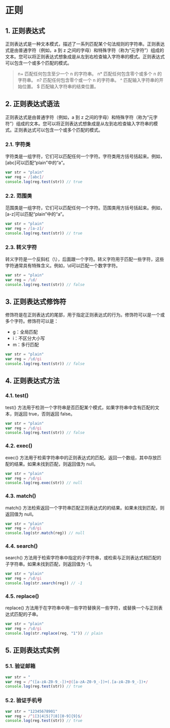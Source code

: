 # 正则

## 1. 正则表达式

正则表达式是一种文本模式，描述了一系列匹配某个句法规则的字符串。正则表达式是由普通字符（例如，a 到 z 之间的字母）和特殊字符（称为“元字符”）组成的文本。您可以将正则表达式想象成是从左到右检查输入字符串的模式。正则表达式可以包含一个或多个匹配的模式。

>n+ 匹配任何包含至少一个 n 的字符串。
n* 匹配任何包含零个或多个 n 的字符串。
n? 匹配任何包含零个或一个 n 的字符串。
^ 匹配输入字符串的开始位置。
$ 匹配输入字符串的结束位置。

## 2. 正则表达式语法

正则表达式是由普通字符（例如，a 到 z 之间的字母）和特殊字符（称为“元字符”）组成的文本。您可以将正则表达式想象成是从左到右检查输入字符串的模式。正则表达式可以包含一个或多个匹配的模式。

### 2.1. 字符类

字符类是一组字符，它们可以匹配任何一个字符。字符类用方括号括起来。例如，[abc]可以匹配“plain”中的“a”。

```js
var str = "plain"
var reg = /[abc]/
console.log(reg.test(str)) // true
```

### 2.2. 范围类

范围类是一组字符，它们可以匹配任何一个字符。范围类用方括号括起来。例如，[a-z]可以匹配“plain”中的“a”。

```js
var str = "plain"
var reg = /[a-z]/
console.log(reg.test(str)) // true
```

### 2.3. 转义字符

转义字符是一个反斜杠（\），后面跟一个字符。转义字符用于匹配一些字符，这些字符通常具有特殊含义。例如，\d可以匹配一个数字字符。

```js
var str = "plain"
var reg = /\d/
console.log(reg.test(str)) // false
```

## 3. 正则表达式修饰符

修饰符是在正则表达式的尾部，用于指定正则表达式的行为。修饰符可以是一个或多个字符。修饰符可以是：

- g：全局匹配
- i：不区分大小写
- m：多行匹配

```js
var str = "plain"
var reg = /\d/gi
console.log(reg.test(str)) // false
```

## 4. 正则表达式方法

### 4.1. test()

test() 方法用于检测一个字符串是否匹配某个模式，如果字符串中含有匹配的文本，则返回 true，否则返回 false。

```js
var str = "plain"
var reg = /\d/gi
console.log(reg.test(str)) // false
```

### 4.2. exec()

exec() 方法用于检索字符串中的正则表达式的匹配。返回一个数组，其中存放匹配的结果。如果未找到匹配，则返回值为 null。

```js
var str = "plain"
var reg = /\d/gi
console.log(reg.exec(str)) // null
```

### 4.3. match()

match() 方法检索返回一个字符串匹配正则表达式的的结果。如果未找到匹配，则返回值为 null。

```js
var str = "plain"
var reg = /\d/gi
console.log(str.match(reg)) // null
```

### 4.4. search()

search() 方法用于检索字符串中指定的子字符串，或检索与正则表达式相匹配的子字符串。如果未找到匹配，则返回值为 -1。

```js
var str = "plain"
var reg = /\d/gi
console.log(str.search(reg)) // -1
```

### 4.5. replace()

replace() 方法用于在字符串中用一些字符替换另一些字符，或替换一个与正则表达式匹配的子串。

```js
var str = "plain"
var reg = /\d/gi
console.log(str.replace(reg, "1")) // plain
```

## 5. 正则表达式实例

### 5.1. 验证邮箱

```js
var str = "
var reg = /^([a-zA-Z0-9_-])+@([a-zA-Z0-9_-])+(.[a-zA-Z0-9_-])+/
console.log(reg.test(str)) // true
```

### 5.2. 验证手机号

```js
var str = "12345678901"
var reg = /^1[3|4|5|7|8][0-9]{9}$/
console.log(reg.test(str)) // true
```
